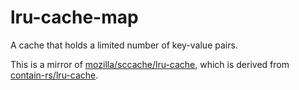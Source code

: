 # lru-cache-map

A cache that holds a limited number of key-value pairs.

This is a mirror of [mozilla/sccache/lru-cache][], which is derived from [contain-rs/lru-cache][].



[mozilla/sccache/lru-cache]: https://github.com/mozilla/sccache/blob/main/src/lru_disk_cache/lru_cache.rs

[contain-rs/lru-cache]: https://github.com/contain-rs/lru-cache/tree/master
